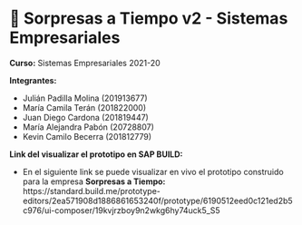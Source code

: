 # 📝 Sorpresas a Tiempo v2 - Sistemas Empresariales

<strong>Curso:</strong> Sistemas Empresariales 2021-20

<strong>Integrantes:</strong>
<ul>
<li>Julián Padilla Molina (201913677)</li>
<li>María Camila Terán (201822000)</li>
<li>Juan Diego Cardona (201819447)</li>
<li>María Alejandra Pabón (20728807)</li>
<li>Kevin Camilo Becerra (201812779)</li>
</ul>

<strong>Link del visualizar el prototipo en SAP BUILD:</strong>
<ul>
<li>En el siguiente link se puede visualizar en vivo el prototipo construido para la empresa <strong>Sorpresas a Tiempo:</strong><br>
https://standard.build.me/prototype-editors/2ea571908d1886861653240f/prototype/6190512eed0c121ed2b5c976/ui-composer/19kvjrzboy9n2wkg6hy74uck5_S5</li>
</ul>
